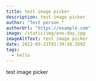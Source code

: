 ```yaml
---
title: test image picker
description: test image picker
author: "Test person "
authorUrl: "https://example.com"
image: /static/img/one-day.jpg
imageAltText: test image picker
date: 2022-05-21T01:39:18.359Z
tags:
  - hello
---
```

test image picker